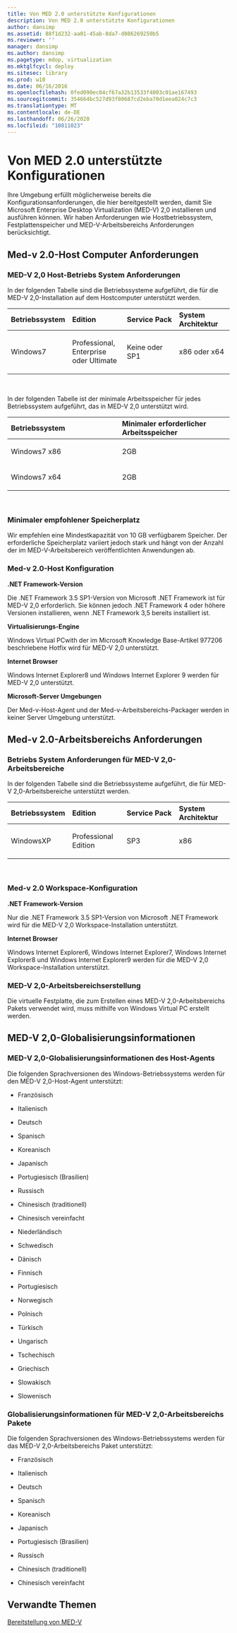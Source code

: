 ```yaml
---
title: Von MED 2.0 unterstützte Konfigurationen
description: Von MED 2.0 unterstützte Konfigurationen
author: dansimp
ms.assetid: 88f1d232-aa01-45ab-8da7-d086269250b5
ms.reviewer: ''
manager: dansimp
ms.author: dansimp
ms.pagetype: mdop, virtualization
ms.mktglfcycl: deploy
ms.sitesec: library
ms.prod: w10
ms.date: 06/16/2016
ms.openlocfilehash: 0fed090ec04cf67a32b13533f4003c01ae167493
ms.sourcegitcommit: 354664bc527d93f80687cd2eba70d1eea024c7c3
ms.translationtype: MT
ms.contentlocale: de-DE
ms.lasthandoff: 06/26/2020
ms.locfileid: "10811023"
---
```

# Von MED 2.0 unterstützte Konfigurationen


Ihre Umgebung erfüllt möglicherweise bereits die Konfigurationsanforderungen, die hier bereitgestellt werden, damit Sie Microsoft Enterprise Desktop Virtualization (MED-V) 2,0 installieren und ausführen können. Wir haben Anforderungen wie Hostbetriebssystem, Festplattenspeicher und MED-V-Arbeitsbereichs Anforderungen berücksichtigt.

## Med-v 2.0-Host Computer Anforderungen


### MED-V 2,0 Host-Betriebs System Anforderungen

In der folgenden Tabelle sind die Betriebssysteme aufgeführt, die für die MED-V 2,0-Installation auf dem Hostcomputer unterstützt werden.

<table>
<colgroup>
<col width="25%" />
<col width="25%" />
<col width="25%" />
<col width="25%" />
</colgroup>
<thead>
<tr class="header">
<th align="left">Betriebssystem</th>
<th align="left">Edition</th>
<th align="left">Service Pack</th>
<th align="left">System Architektur</th>
</tr>
</thead>
<tbody>
<tr class="odd">
<td align="left"><p>Windows7</p></td>
<td align="left"><p>Professional, Enterprise oder Ultimate</p></td>
<td align="left"><p>Keine oder SP1</p></td>
<td align="left"><p>x86 oder x64</p></td>
</tr>
</tbody>
</table>

 

In der folgenden Tabelle ist der minimale Arbeitsspeicher für jedes Betriebssystem aufgeführt, das in MED-V 2,0 unterstützt wird.

<table>
<colgroup>
<col width="50%" />
<col width="50%" />
</colgroup>
<thead>
<tr class="header">
<th align="left">Betriebssystem</th>
<th align="left">Minimaler erforderlicher Arbeitsspeicher</th>
</tr>
</thead>
<tbody>
<tr class="odd">
<td align="left"><p>Windows7 x86</p></td>
<td align="left"><p>2GB</p></td>
</tr>
<tr class="even">
<td align="left"><p>Windows7 x64</p></td>
<td align="left"><p>2GB</p></td>
</tr>
</tbody>
</table>

 

### Minimaler empfohlener Speicherplatz

Wir empfehlen eine Mindestkapazität von 10 GB verfügbarem Speicher. Der erforderliche Speicherplatz variiert jedoch stark und hängt von der Anzahl der im MED-V-Arbeitsbereich veröffentlichten Anwendungen ab.

### <a href="" id="med-v-2-0-host-configuration-"></a>Med-v 2.0-Host Konfiguration

**.NET Framework-Version**

Die .NET Framework 3.5 SP1-Version von Microsoft .NET Framework ist für MED-V 2,0 erforderlich. Sie können jedoch .NET Framework 4 oder höhere Versionen installieren, wenn .NET Framework 3,5 bereits installiert ist.

**Virtualisierungs-Engine**

Windows Virtual PCwith der im Microsoft Knowledge Base-Artikel 977206 beschriebene Hotfix wird für MED-V 2,0 unterstützt.

**Internet Browser**

Windows Internet Explorer8 und Windows Internet Explorer 9 werden für MED-V 2,0 unterstützt.

**Microsoft-Server Umgebungen**

Der Med-v-Host-Agent und der Med-v-Arbeitsbereichs-Packager werden in keiner Server Umgebung unterstützt.

## Med-v 2.0-Arbeitsbereichs Anforderungen


### Betriebs System Anforderungen für MED-V 2,0-Arbeitsbereiche

In der folgenden Tabelle sind die Betriebssysteme aufgeführt, die für MED-V 2,0-Arbeitsbereiche unterstützt werden.

<table>
<colgroup>
<col width="25%" />
<col width="25%" />
<col width="25%" />
<col width="25%" />
</colgroup>
<thead>
<tr class="header">
<th align="left">Betriebssystem</th>
<th align="left">Edition</th>
<th align="left">Service Pack</th>
<th align="left">System Architektur</th>
</tr>
</thead>
<tbody>
<tr class="odd">
<td align="left"><p>WindowsXP</p></td>
<td align="left"><p>Professional Edition</p></td>
<td align="left"><p>SP3</p></td>
<td align="left"><p>x86</p></td>
</tr>
</tbody>
</table>

 

### <a href="" id="med-v-2-0-workspace-configuration-"></a>Med-v 2.0 Workspace-Konfiguration

**.NET Framework-Version**

Nur die .NET Framework 3.5 SP1-Version von Microsoft .NET Framework wird für die MED-V 2,0 Workspace-Installation unterstützt.

**Internet Browser**

Windows Internet Explorer6, Windows Internet Explorer7, Windows Internet Explorer8 und Windows Internet Explorer9 werden für die MED-V 2,0 Workspace-Installation unterstützt.

### MED-V 2,0-Arbeitsbereichserstellung

Die virtuelle Festplatte, die zum Erstellen eines MED-V 2,0-Arbeitsbereichs Pakets verwendet wird, muss mithilfe von Windows Virtual PC erstellt werden.

## MED-V 2,0-Globalisierungsinformationen


### MED-V 2,0-Globalisierungsinformationen des Host-Agents

Die folgenden Sprachversionen des Windows-Betriebssystems werden für den MED-V 2,0-Host-Agent unterstützt:

-   Französisch

-   Italienisch

-   Deutsch

-   Spanisch

-   Koreanisch

-   Japanisch

-   Portugiesisch (Brasilien)

-   Russisch

-   Chinesisch (traditionell)

-   Chinesisch vereinfacht

-   Niederländisch

-   Schwedisch

-   Dänisch

-   Finnisch

-   Portugiesisch

-   Norwegisch

-   Polnisch

-   Türkisch

-   Ungarisch

-   Tschechisch

-   Griechisch

-   Slowakisch

-   Slowenisch

### Globalisierungsinformationen für MED-V 2,0-Arbeitsbereichs Pakete

Die folgenden Sprachversionen des Windows-Betriebssystems werden für das MED-V 2,0-Arbeitsbereichs Paket unterstützt:

-   Französisch

-   Italienisch

-   Deutsch

-   Spanisch

-   Koreanisch

-   Japanisch

-   Portugiesisch (Brasilien)

-   Russisch

-   Chinesisch (traditionell)

-   Chinesisch vereinfacht

## Verwandte Themen


[Bereitstellung von MED-V](deployment-of-med-v.md)

 

 





